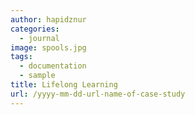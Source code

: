 ```yaml
---
author: hapidznur
categories:
  - journal
image: spools.jpg
tags:
  - documentation
  - sample
title: Lifelong Learning
url: /yyyy-mm-dd-url-name-of-case-study
---
```



